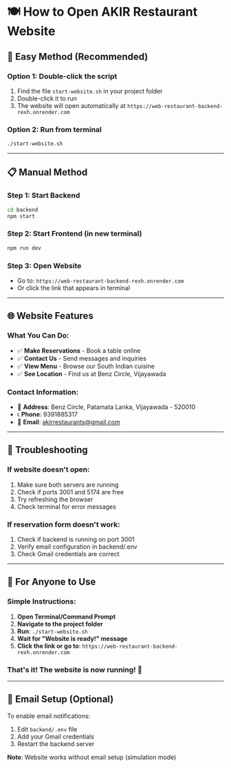 # 🍽️ How to Open AKIR Restaurant Website

## 🚀 **Easy Method (Recommended)**

### **Option 1: Double-click the script**
1. Find the file `start-website.sh` in your project folder
2. Double-click it to run
3. The website will open automatically at `https://web-restaurant-backend-rexh.onrender.com`

### **Option 2: Run from terminal**
```bash
./start-website.sh
```

---

## 📋 **Manual Method**

### **Step 1: Start Backend**
```bash
cd backend
npm start
```

### **Step 2: Start Frontend (in new terminal)**
```bash
npm run dev
```

### **Step 3: Open Website**
- Go to: `https://web-restaurant-backend-rexh.onrender.com`
- Or click the link that appears in terminal

---

## 🌐 **Website Features**

### **What You Can Do:**
- ✅ **Make Reservations** - Book a table online
- ✅ **Contact Us** - Send messages and inquiries  
- ✅ **View Menu** - Browse our South Indian cuisine
- ✅ **See Location** - Find us at Benz Circle, Vijayawada

### **Contact Information:**
- 📍 **Address**: Benz Circle, Patamata Lanka, Vijayawada - 520010
- 📞 **Phone**: 9391885317
- 📧 **Email**: akirrestaurants@gmail.com

---

## 🔧 **Troubleshooting**

### **If website doesn't open:**
1. Make sure both servers are running
2. Check if ports 3001 and 5174 are free
3. Try refreshing the browser
4. Check terminal for error messages

### **If reservation form doesn't work:**
1. Check if backend is running on port 3001
2. Verify email configuration in backend/.env
3. Check Gmail credentials are correct

---

## 📱 **For Anyone to Use**

### **Simple Instructions:**
1. **Open Terminal/Command Prompt**
2. **Navigate to the project folder**
3. **Run**: `./start-website.sh`
4. **Wait for "Website is ready!" message**
5. **Click the link or go to**: `https://web-restaurant-backend-rexh.onrender.com`

### **That's it! The website is now running! 🎉**

---

## 📧 **Email Setup (Optional)**

To enable email notifications:
1. Edit `backend/.env` file
2. Add your Gmail credentials
3. Restart the backend server

**Note**: Website works without email setup (simulation mode)
